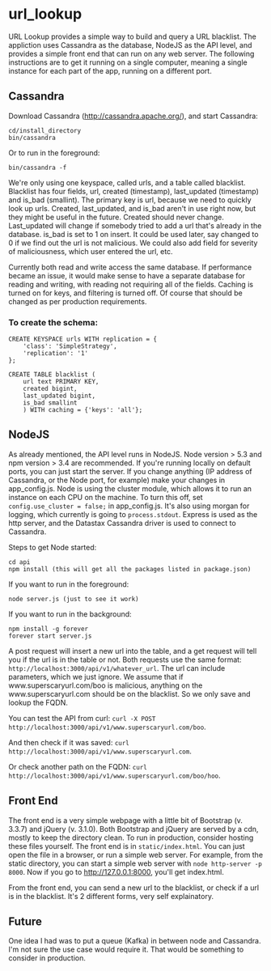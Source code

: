 # url_lookup
URL Lookup provides a simple way to build and query a URL blacklist. The appliction uses Cassandra as the database, NodeJS as the API level, and provides a simple front end that can run on any web server. The following instructions are to get it running on a single computer, meaning a single instance for each part of the app, running on a different port.

## Cassandra
Download Cassandra (http://cassandra.apache.org/), and start Cassandra: 
```
cd/install_directory
bin/cassandra
```
Or to run in the foreground:
```
bin/cassandra -f
```

We're only using one keyspace, called urls, and a table called blacklist. Blacklist has four fields, url, created (timestamp), last_updated (timestamp) and is_bad (smallint). The primary key is url, because we need to quickly look up urls. Created, last_updated, and is_bad aren't in use right now, but they might be useful in the future. Created should never change. Last_updated will change if somebody tried to add a url that's already in the database. is_bad is set to 1 on insert. It could be used later, say changed to 0 if we find out the url is not malicious. We could also add field for severity of maliciousness, which user entered the url, etc. 

Currently both read and write access the same database. If performance became an issue, it would make sense to have a separate database for reading and writing, with reading not requiring all of the fields. Caching is turned on for keys, and filtering is turned off. Of course that should be changed as per production requirements. 

### To create the schema:
```
CREATE KEYSPACE urls WITH replication = {
	'class': 'SimpleStrategy',
	'replication': '1'
};

CREATE TABLE blacklist ( 
	url text PRIMARY KEY, 
	created bigint, 
	last_updated bigint, 
	is_bad smallint
	) WITH caching = {'keys': 'all'};
```

## NodeJS
As already mentioned, the API level runs in NodeJS. Node version > 5.3 and npm version > 3.4 are recommended. If you're running locally on default ports, you can just start the server. If you change anything (IP address of Cassandra, or the Node port, for example) make your changes in app_config.js. Node is using the cluster module, which allows it to run an instance on each CPU on the machine. To turn this off, set `config.use_cluster = false;` in app_config.js. It's also using morgan for logging, which currently is going to `process.stdout`. Express is used as the http server, and the Datastax Cassandra driver is used to connect to Cassandra. 

Steps to get Node started:
```
cd api
npm install (this will get all the packages listed in package.json)
```
If you want to run in the foreground:
```
node server.js (just to see it work)
```
If you want to run in the background:
```
npm install -g forever
forever start server.js
```
A post request will insert a new url into the table, and a get request will tell you if the url is in the table or not. Both requests use the same format: `http://localhost:3000/api/v1/whatever_url`. The url can include parameters, which we just ignore. We assume that if www&#46;superscaryurl&#46;com/boo is malicious, anything on the www&#46;superscaryurl&#46;com should be on the blacklist. So we only save and lookup the FQDN. 

You can test the API from curl: `curl -X POST http://localhost:3000/api/v1/www.superscaryurl.com/boo`. 

And then check if it was saved: `curl http://localhost:3000/api/v1/www.superscaryurl.com`. 

Or check another path on the FQDN: `curl http://localhost:3000/api/v1/www.superscaryurl.com/boo/hoo`. 

## Front End
The front end is a very simple webpage with a little bit of Bootstrap (v. 3.3.7) and jQuery (v. 3.1.0). Both Bootstrap and jQuery are served by a cdn, mostly to keep the directory clean. To run in production, consider hosting these files yourself. The front end is in `static/index.html`. You can just open the file in a browser, or run a simple web server. For example, from the static directory, you can start a simple web server with `node http-server -p 8000`. Now if you go to http://127.0.0.1:8000, you'll get index.html. 

From the front end, you can send a new url to the blacklist, or check if a url is in the blacklist. It's 2 different forms, very self explainatory. 

## Future
One idea I had was to put a queue (Kafka) in between node and Cassandra. I'm not sure the use case would require it. That would be something to consider in production. 


